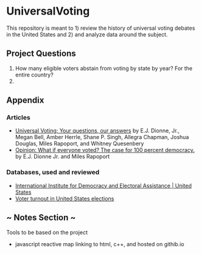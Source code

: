 # UniversalVoting
This repository is meant to 1) review the history of universal voting debates in the United States and 2) and analyze data around the subject.

##


## Project Questions
1. How many eligible voters abstain from voting by state by year? For the entire country?
2. 




## Appendix

### Articles
- [Universal Voting: Your questions, our answers](https://www.brookings.edu/blog/fixgov/2020/08/06/universal-voting-your-questions-our-answers/) by E.J. Dionne, Jr., Megan Bell, Amber Herrle, Shane P. Singh, Allegra Chapman, Joshua Douglas, Miles Rapoport, and Whitney Quesenbery
- [Opinion: What if everyone voted? The case for 100 percent democracy.](https://www.washingtonpost.com/opinions/2022/03/23/universal-voting-would-end-legal-battles-over-ballot-access/) by E.J. Dionne Jr. and Miles Rapoport 

### Databases, used and reviewed
- [International Institute for Democracy and Electoral Assistance | United States](https://www.idea.int/data-tools/country-view/295/40)
- [Voter turnout in United States elections](https://ballotpedia.org/Voter_turnout_in_United_States_elections)


## ~ Notes Section ~
Tools to be based on the project
- javascript reactive map linking to html, c++, and hosted on githib.io
